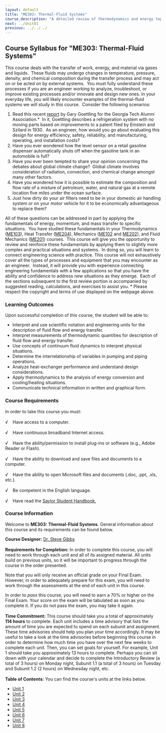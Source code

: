 ```yaml
---
layout: default
title: "ME303: Thermal-Fluid Systems"
course_description: "A detailed review of thermodynamics and energy topics, which include thermodynamic cycles, flow measurement, pumping, piping, and pressure drops, heat exchangers, cooling and refrigeration, engines, and power conversion."
next: ../Unit01
previous: ../../../
---
```

Course Syllabus for "ME303: Thermal-Fluid Systems"
--------------------------------------------------

This course deals with the transfer of work, energy, and material via
gases and liquids.  These fluids may undergo changes in temperature,
pressure, density, and chemical composition during the transfer process
and may act on or be acted on by external systems.  You must fully
understand these processes if you are an engineer working to analyze,
troubleshoot, or improve existing processes and/or innovate and design
new ones. In your everyday life, you will likely encounter examples of
the thermal-fluid systems we will study in this course.  Consider the
following scenarios:
1.  Read this recent
    [report](http://gtalumni.org/Publications/magazine/sum98/einsrefr.html)
    by Gary Goettling for the Georgia Tech Alumni Association.\*  In it,
    Goettling describes a refrigeration system with no moving parts
    based on improvements to a patent filed by Einstein and Szilard in
    1930.  As an engineer, how would you go about evaluating this design
    for energy efficiency, safety, reliability, and manufacturing,
    operating, and installation costs?
2.  Have you ever wondered how the level sensor on a retail gasoline
    dispenser automatically shuts off when the gasoline tank in an
    automobile is full?
3.  Have you ever been tempted to share your opinion concerning the
    debates about global climate change?  Global climate involves
    consideration of radiation, convection, and chemical change amongst
    many other factors.
4.  Have you wondered how it is possible to estimate the composition and
    flow rate of a mixture of petroleum, water, and natural gas at a
    remote location five miles under the ocean surface.
5.  Just how dirty do your air filters need to be in your domestic air
    handling system or on your motor vehicle for it to be economically
    advantageous to replace them?

All of these questions can be addressed in part by applying the
fundamentals of energy, momentum, and mass transfer to specific
situations.  You have studied these fundamentals in your Thermodynamics
([ME103](http://www.saylor.org/courses/me103/)), Heat Transfer
([ME204](http://www.saylor.org/courses/me204/)), Mechanics
([ME102](http://www.saylor.org/courses/me102/) and
[ME202](http://www.saylor.org/courses/me202/)), and Fluid Mechanics
([ME201](http://www.saylor.org/courses/me201/)) courses.  This course
will give you the opportunity to review and reinforce these fundamentals
by applying them to slightly more complex and practical situations and
systems.  In doing so, you will learn to connect engineering science
with practice. This course will not exhaustively cover all the types of
processes and equipment that you may encounter as an engineer.  Instead,
it will provide you with experience connecting engineering fundamentals
with a few applications so that you have the ability and confidence to
address new situations as they emerge.  Each of the sections subsequent
to the first review portion is accompanied by suggested reading,
calculations, and exercises to assist you. \* Please respect the
copyright and terms of use displayed on the webpage above.

### Learning Outcomes

Upon successful completion of this course, the student will be able
to:  
  

-   Interpret and use scientific notation and engineering units for the
    description of fluid flow and energy transfer.
-   Interpret measurements of thermodynamic quantities for description
    of fluid flow and energy transfer.
-   Use concepts of continuum fluid dynamics to interpret physical
    situations.
-   Determine the interrelationship of variables in pumping and piping
    operations.
-   Analyze heat-exchanger performance and understand design
    considerations.
-   Apply thermodynamics to the analysis of energy conversion and
    cooling/heating situations.
-   Communicate technical information in written and graphical form.

### Course Requirements

In order to take this course you must:  
    
 √    Have access to a computer.  
    
 √    Have continuous broadband Internet access.  
    
 √    Have the ability/permission to install plug-ins or software (e.g.,
Adobe Reader or Flash).  
    
 √    Have the ability to download and save files and documents to a
computer.  
    
 √    Have the ability to open Microsoft files and documents (.doc,
.ppt, .xls, etc.).  
    
 √    Be competent in the English language.  
    
 √    Have read the [Saylor Student
Handbook.](http://www.saylor.org/site/wp-content/uploads/2012/05/Saylor-StudentHandbook.pdf)

### Course Information

Welcome to **ME303:** **Thermal-Fluid Systems**. General information
about this course and its requirements can be found below.  
  
 **Course Designer:** [Dr. Steve
Gibbs](http://www.saylor.org/faculty-a-g/#DrSteveGibbs)  
    
 **Requirements for Completion:** In order to complete this course, you
will need to work through each unit and all of its assigned material.
All units build on previous units, so it will be important to progress
through the course in the order presented.  
  
 Note that you will only receive an official grade on your Final Exam.
However, in order to adequately prepare for this exam, you will need to
work through the assessments at the end of each unit in this course.   
  
 In order to *pass* this course, you will need to earn a 70% or higher
on the Final Exam. Your score on the exam will be tabulated as soon as
you complete it. If you do not pass the exam, you may take it again.   
    
 **Time Commitment:** This course should take you a total of
approximately **114 hours** to complete. Each unit includes a time
advisory that lists the amount of time you are expected to spend on each
subunit and assignment. These time advisories should help you plan your
time accordingly. It may be useful to take a look at the time advisories
before beginning this course in order to determine how much time you
have over the next few weeks to complete each unit. Then, you can set
goals for yourself. For example, Unit 1 should take you approximately 13
hours to complete. Perhaps you can sit down with your calendar and
decide to complete the Introductory Review (a total of 3 hours) on
Monday night, Subunit 1.1 (a total of 3 hours) on Tuesday and Subunit
1.2 (2 hours) on Wednesday night, etc.  
    
**Table of Contents:** You can find the course's units at the links below.

- [Unit 1](https://legacy.saylor.org/me303/Unit01/)
- [Unit 2](https://legacy.saylor.org/me303/Unit02/)
- [Unit 3](https://legacy.saylor.org/me303/Unit03/)
- [Unit 4](https://legacy.saylor.org/me303/Unit04/)
- [Unit 5](https://legacy.saylor.org/me303/Unit05/)
- [Unit 6](https://legacy.saylor.org/me303/Unit06/)
- [Unit 7](https://legacy.saylor.org/me303/Unit07/)
- [Unit 8](https://legacy.saylor.org/me303/Unit08/)
